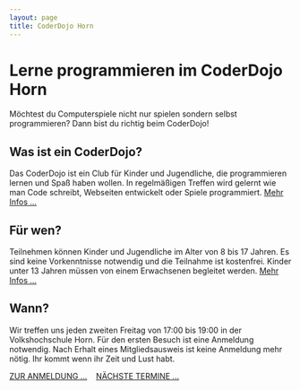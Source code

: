 ```yaml
---
layout: page
title: CoderDojo Horn
---
```

# Lerne programmieren im CoderDojo Horn

Möchtest du Computerspiele nicht nur spielen sondern selbst programmieren? Dann bist du richtig beim CoderDojo!

## Was ist ein CoderDojo?

Das CoderDojo ist ein Club für Kinder und Jugendliche, die programmieren lernen und Spaß haben wollen. In regelmäßigen Treffen wird gelernt wie man Code schreibt, Webseiten entwickelt oder Spiele programmiert. [Mehr Infos ...](/kinder/)

## Für wen?

Teilnehmen können Kinder und Jugendliche im Alter von 8 bis 17 Jahren. Es sind keine Vorkenntnisse notwendig und die Teilnahme ist kostenfrei. Kinder unter 13 Jahren müssen von einem Erwachsenen begleitet werden. [Mehr Infos ...](/eltern/)

## Wann?

Wir treffen uns jeden zweiten Freitag von 17:00 bis 19:00 in der Volkshochschule Horn. Für den ersten Besuch ist eine Anmeldung notwendig. Nach Erhalt eines Mitgliedsausweis ist keine Anmeldung mehr nötig. Ihr kommt wenn ihr Zeit und Lust habt.

<div class="bottomlinks">
	<a href="/anmeldung/" class="c-btn">ZUR ANMELDUNG ...</a>
	&nbsp;&nbsp;
	<a href="/termine/" class="c-btn">N&Auml;CHSTE TERMINE ...</a>
</div>
